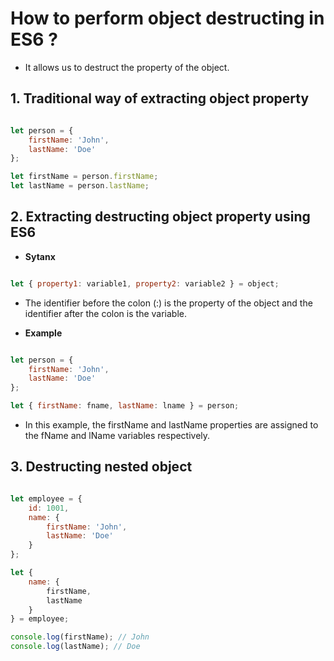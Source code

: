 # How to perform object destructing in ES6 ? #
- It allows us to destruct the property of the object.

## 1. Traditional way of extracting object property ##
```js

let person = {
    firstName: 'John',
    lastName: 'Doe'
};

let firstName = person.firstName;
let lastName = person.lastName; 

```

## 2. Extracting destructing object property using ES6 ##

- <b> Sytanx </b>

```js

let { property1: variable1, property2: variable2 } = object;

```

- The identifier before the colon (:) is the property of the object and the identifier after the colon is the variable.

- <b> Example </b>
```js

let person = {
    firstName: 'John',
    lastName: 'Doe'
};

let { firstName: fname, lastName: lname } = person;

```

- In this example, the firstName and lastName properties are assigned to the fName and lName variables respectively.

## 3. Destructing nested object ###
```js

let employee = {
    id: 1001,
    name: {
        firstName: 'John',
        lastName: 'Doe'
    }
};

let {
    name: {
        firstName,
        lastName
    }
} = employee;

console.log(firstName); // John
console.log(lastName); // Doe

```

